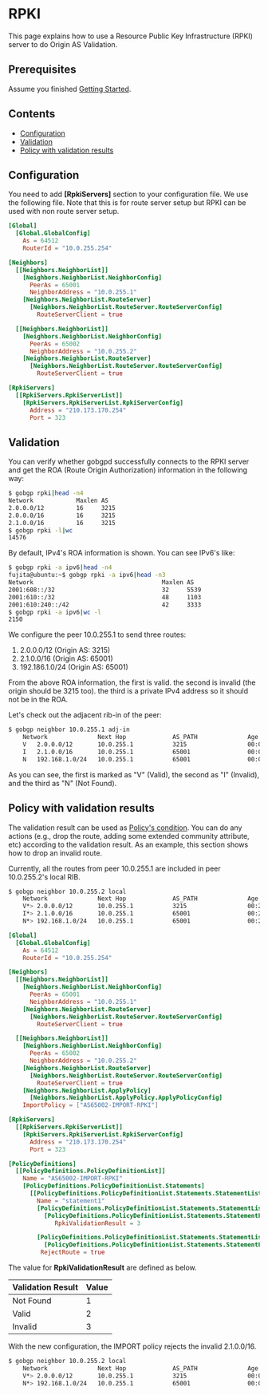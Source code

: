 # RPKI

This page explains how to use a Resource Public Key Infrastructure
(RPKI) server to do Origin AS Validation.

## Prerequisites

Assume you finished [Getting Started](https://github.com/osrg/gobgp/blob/master/docs/sources/getting-started.md).

## Contents

- [Configuration](#section0)
- [Validation](#section1)
- [Policy with validation results](#section2)

## <a name="section0"> Configuration

You need to add **[RpkiServers]** section to your configuration
file. We use the following file. Note that this is for route server
setup but RPKI can be used with non route server setup.

```toml
[Global]
  [Global.GlobalConfig]
    As = 64512
    RouterId = "10.0.255.254"

[Neighbors]
  [[Neighbors.NeighborList]]
    [Neighbors.NeighborList.NeighborConfig]
      PeerAs = 65001
      NeighborAddress = "10.0.255.1"
    [Neighbors.NeighborList.RouteServer]
      [Neighbors.NeighborList.RouteServer.RouteServerConfig]
        RouteServerClient = true

  [[Neighbors.NeighborList]]
    [Neighbors.NeighborList.NeighborConfig]
      PeerAs = 65002
      NeighborAddress = "10.0.255.2"
    [Neighbors.NeighborList.RouteServer]
      [Neighbors.NeighborList.RouteServer.RouteServerConfig]
        RouteServerClient = true

[RpkiServers]
  [[RpkiServers.RpkiServerList]]
    [RpkiServers.RpkiServerList.RpkiServerConfig]
      Address = "210.173.170.254"
      Port = 323
```

## <a name="section1"> Validation

You can verify whether gobgpd successfully connects to the RPKI server
and get the ROA (Route Origin Authorization) information in the
following way:

```bash
$ gobgp rpki|head -n4
Network            Maxlen AS
2.0.0.0/12         16     3215
2.0.0.0/16         16     3215
2.1.0.0/16         16     3215
$ gobgp rpki -l|wc
14576
```

By default, IPv4's ROA information is shown. You can see IPv6's like:

```bash
$ gobgp rpki -a ipv6|head -n4
fujita@ubuntu:~$ gobgp rpki -a ipv6|head -n3
Network                                    Maxlen AS
2001:608::/32                              32     5539
2001:610::/32                              48     1103
2001:610:240::/42                          42     3333
$ gobgp rpki -a ipv6|wc -l
2150
```

We configure the peer 10.0.255.1 to send three routes:

1. 2.0.0.0/12 (Origin AS: 3215)
2. 2.1.0.0/16 (Origin AS: 65001)
3. 192.186.1.0/24 (Origin AS: 65001)

From the above ROA information, the first is valid. the second is
invalid (the origin should be 3215 too). the third is a private IPv4
address so it should not be in the ROA.

Let's check out the adjacent rib-in of the peer:

```bash
$ gobgp neighbor 10.0.255.1 adj-in
    Network              Next Hop             AS_PATH              Age        Attrs
    V   2.0.0.0/12       10.0.255.1           3215                 00:08:39   [{Origin: i}]
    I   2.1.0.0/16       10.0.255.1           65001                00:08:39   [{Origin: i}]
    N   192.168.1.0/24   10.0.255.1           65001                00:08:39   [{Origin: i}]
```

As you can see, the first is marked as "V" (Valid), the second as "I"
(Invalid), and the third as "N" (Not Found).


## <a name="section2"> Policy with validation results

The validation result can be used as [Policy's
condition](https://github.com/osrg/gobgp/blob/master/docs/sources/policy.md). You
can do any actions (e.g., drop the route, adding some extended
community attribute, etc) according to the validation result. As an
example, this section shows how to drop an invalid route.

Currently, all the routes from peer 10.0.255.1 are included in peer 10.0.255.2's local RIB.

```bash
$ gobgp neighbor 10.0.255.2 local
    Network              Next Hop             AS_PATH              Age        Attrs
    V*> 2.0.0.0/12       10.0.255.1           3215                 00:23:47   [{Origin: i}]
    I*> 2.1.0.0/16       10.0.255.1           65001                00:23:47   [{Origin: i}]
    N*> 192.168.1.0/24   10.0.255.1           65001                00:23:47   [{Origin: i}]
```

```toml
[Global]
  [Global.GlobalConfig]
    As = 64512
    RouterId = "10.0.255.254"

[Neighbors]
  [[Neighbors.NeighborList]]
    [Neighbors.NeighborList.NeighborConfig]
      PeerAs = 65001
      NeighborAddress = "10.0.255.1"
    [Neighbors.NeighborList.RouteServer]
      [Neighbors.NeighborList.RouteServer.RouteServerConfig]
        RouteServerClient = true

  [[Neighbors.NeighborList]]
    [Neighbors.NeighborList.NeighborConfig]
      PeerAs = 65002
      NeighborAddress = "10.0.255.2"
    [Neighbors.NeighborList.RouteServer]
      [Neighbors.NeighborList.RouteServer.RouteServerConfig]
        RouteServerClient = true
    [Neighbors.NeighborList.ApplyPolicy]
      [Neighbors.NeighborList.ApplyPolicy.ApplyPolicyConfig]
	ImportPolicy = ["AS65002-IMPORT-RPKI"]

[RpkiServers]
  [[RpkiServers.RpkiServerList]]
    [RpkiServers.RpkiServerList.RpkiServerConfig]
      Address = "210.173.170.254"
      Port = 323

[PolicyDefinitions]
  [[PolicyDefinitions.PolicyDefinitionList]]
    Name = "AS65002-IMPORT-RPKI"
    [PolicyDefinitions.PolicyDefinitionList.Statements]
      [[PolicyDefinitions.PolicyDefinitionList.Statements.StatementList]]
        Name = "statement1"
        [PolicyDefinitions.PolicyDefinitionList.Statements.StatementList.Conditions]
          [PolicyDefinitions.PolicyDefinitionList.Statements.StatementList.Conditions.BgpConditions]
             RpkiValidationResult = 3

        [PolicyDefinitions.PolicyDefinitionList.Statements.StatementList.Actions]
          [PolicyDefinitions.PolicyDefinitionList.Statements.StatementList.Actions.RouteDisposition]
	     RejectRoute = true
```

The value for **RpkiValidationResult** are defined as below.

| Validation Result | Value |
|-------------------|-------|
| Not Found         |   1   |
| Valid             |   2   |
| Invalid           |   3   |

With the new configuration, the IMPORT policy rejects the invalid 2.1.0.0/16.

```bash
$ gobgp neighbor 10.0.255.2 local
    Network              Next Hop             AS_PATH              Age        Attrs
    V*> 2.0.0.0/12       10.0.255.1           3215                 00:00:21   [{Origin: i}]
    N*> 192.168.1.0/24   10.0.255.1           65001                00:00:21   [{Origin: i}]
```

